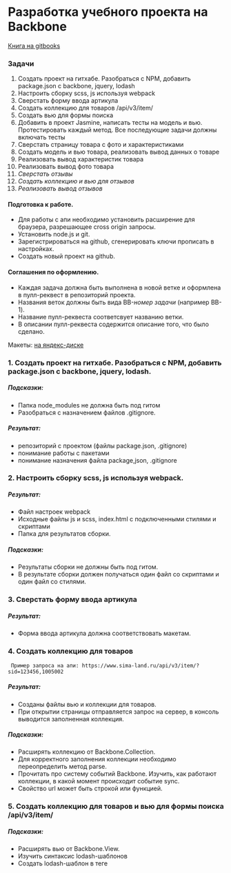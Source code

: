 # Разработка учебного проекта на Backbone
[Книга на gitbooks](https://ilya-matrosov.gitbook.io/backbone-intern-tasks/)

### Задачи

1. Создать проект на гитхабе. Разобраться с NPM, добавить package.json с backbone, jquery, lodash
2. Настроить сборку scss, js используя webpack
3. Сверстать форму ввода артикула
4. Создать коллекцию для товаров /api/v3/item/
5. Создать вью для формы поиска
6. Добавить в проект Jasmine, написать тесты на модель и вью. Протестировать каждый метод. Все последующие задачи должны включать тесты
7. Сверстать страницу товара с фото и характеристиками
8. Создать модель и вью товара, реализовать вывод данных о товаре
9. Реализовать вывод характеристик товара
10. Реализовать вывод фото товара
11. *Сверстать отзывы*
12. *Создать коллекцию и вью для отзывов*
13. *Реализовать вывод отзывов*


#### Подготовка к работе.

- Для работы с апи необходимо установить расширение для браузера, разрешающее cross origin запросы.
- Установить node.js и git.
- Зарегистрироваться на github, сгенерировать ключи прописать в настройках.
- Создать новый проект на github.

#### Соглашения по оформлению.

+ Каждая задача должна быть выполнена в новой ветке и оформлена в пулл-реквест в репозиторий проекта.
+ Названия веток должны быть вида BB-*номер задачи* (например BB-1).
+ Название пулл-реквеста соответсвует названию ветки.  
+ В описании пулл-реквеста содержится описание того, что было сделано.

Макеты: [на яндекс-диске](https://yadi.sk/d/WIR1yuyI3a6GWQ)

### 1. Создать проект на гитхабе. Разобраться с NPM, добавить package.json с backbone, jquery, lodash.

##### Подсказки:
- Папка node_modules не должна быть под гитом
- Разобраться с назначением файлов .gitignore.

##### Результат: 
- репозиторий с проектом (файлы package.json, .gitignore)
- понимание работы с пакетами
- понимание назначения файла package,json, .gitignore

### 2. Настроить сборку scss, js используя webpack.

##### Результат: 
- Файл настроек webpack 
- Исходные файлы js и scss, index.html с подключенными стилями и скриптами
- Папка для результатов сборки.

##### Подсказки:
- Результаты сборки не должны быть под гитом.
- В результате сборки должен получаться один файл со скриптами и один файл со стилями.

### 3. Сверстать форму ввода артикула

##### Результат:
- Форма ввода артикула должна соответствовать макетам.

### 4. Создать коллекцию для товаров 
     Пример запроса на апи: https://www.sima-land.ru/api/v3/item/?sid=123456,1005002

##### Результат:
- Созданы файлы вью и коллекции для товаров.
- При открытии страницы отправляется запрос на сервер, в консоль выводится заполненная коллекция.

##### Подсказки:
- Расширять коллекцию от Backbone.Collection.
- Для корректного заполнения коллекции необходимо переопределить метод parse.
- Прочитать про систему событий Backbone. Изучить, как работают коллекции, в какой момент происходит событие sync.  
- Свойство url может быть строкой или функцией.

### 5. Создать коллекцию для товаров и вью для формы поиска /api/v3/item/

##### Подсказки:
- Расширять вью от Backbone.View.
- Изучить синтаксис lodash-шаблонов
- Создать lodash-шаблон в теге <script>
- Создать метод render, использовать $.html() для вставки новой разметки в элемент.

### 6. Добавить в проект Jasmine, написать тесты на модель и вью. Протестировать каждый метод. Все последующие задачи должны включать тесты

##### Результат:
- Два файла тестов (для вью и коллекции) 
- Подключенный karma и jasmine

##### Подсказки:
- Разобраться с методами фреймворка для тестов: beforeEach, afterEach, spyOn, expect
